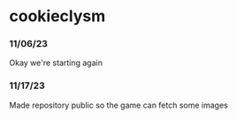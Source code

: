 # cookieclysm
### 11/06/23
Okay we're starting again
### 11/17/23
Made repository public so the game can fetch some images
